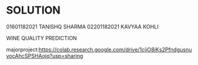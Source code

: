 # SOLUTION

01601182021 TANISHQ SHARMA 02201182021 KAVYAA KOHLI

WINE QUALITY PREDICTION

majorproject:https://colab.research.google.com/drive/1cjiO8iKs2PfndgusnuvocAhcSPSHAojq?usp=sharing
